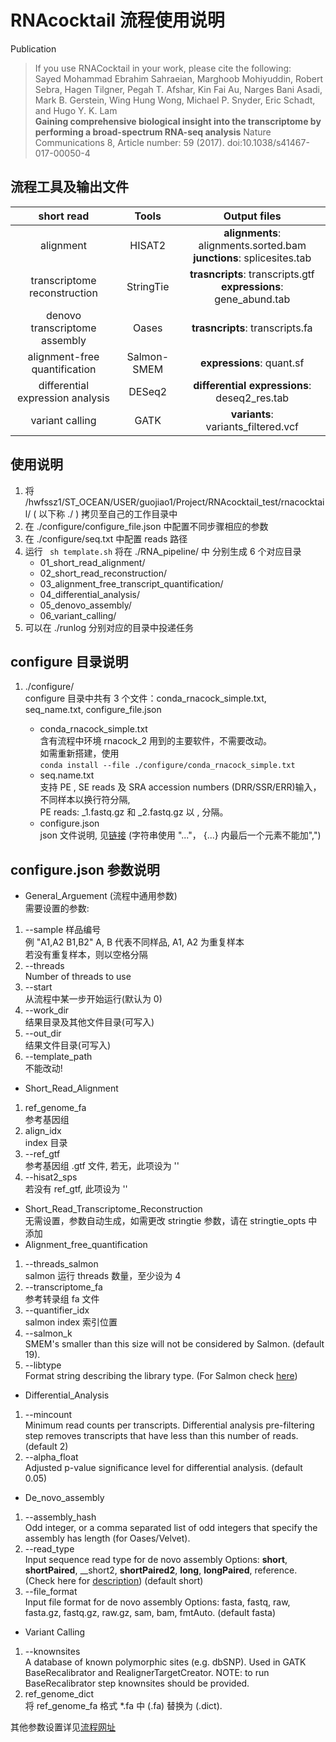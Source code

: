 # RNAcocktail 流程使用说明
Publication

> If you use RNACocktail in your work, please cite the following:  
Sayed Mohammad Ebrahim Sahraeian, Marghoob Mohiyuddin, Robert Sebra, Hagen Tilgner, Pegah T. Afshar, Kin Fai Au, Narges Bani Asadi, Mark B. Gerstein, Wing Hung Wong, Michael P. Snyder, Eric Schadt, and Hugo Y. K. Lam  
__Gaining comprehensive biological insight into the transcriptome by performing a broad-spectrum RNA-seq analysis__
Nature Communications 8, Article number: 59 (2017). doi:10.1038/s41467-017-00050-4


## 流程工具及输出文件

|               short read         |    Tools    | Output files |
| :------------------------------: | :---------: | :----------: |
|          alignment               |    HISAT2   | __alignments__: alignments.sorted.bam<br> __junctions__: splicesites.tab |
| transcriptome reconstruction     |   StringTie | __trasncripts__: transcripts.gtf<br>__expressions__: gene_abund.tab  |
| denovo transcriptome assembly    |   Oases     | __trasncripts__: transcripts.fa |
| alignment-free quantification    | Salmon-SMEM | __expressions__: quant.sf|
| differential expression analysis |  DESeq2     | __differential expressions__: deseq2_res.tab
|       variant calling            |   GATK      | __variants__: variants_filtered.vcf |

## 使用说明

1. 将 /hwfssz1/ST_OCEAN/USER/guojiao1/Project/RNAcocktail_test/rnacocktail/ ( 以下称 ./ ) 拷贝至自己的工作目录中
2. 在 ./configure/configure_file.json 中配置不同步骤相应的参数
3. 在 ./configure/seq.txt 中配置 reads 路径
4. 运行 ``` sh template.sh``` 将在 ./RNA_pipeline/ 中 分别生成 6 个对应目录
    - 01_short_read_alignment/
    - 02_short_read_reconstruction/
    - 03_alignment_free_transcript_quantification/
    - 04_differential_analysis/
    - 05_denovo_assembly/
    - 06_variant_calling/
5. 可以在 ./runlog 分别对应的目录中投递任务

## configure 目录说明

1. ./configure/  
    configure 目录中共有 3 个文件：conda_rnacock_simple.txt, seq_name.txt, configure_file.json

    - conda_rnacock_simple.txt  
    含有流程中环境 rnacock_2 用到的主要软件，不需要改动。  
    如需重新搭建，使用  
    ```conda install --file ./configure/conda_rnacock_simple.txt ```  
    - seq.name.txt  
    支持 PE , SE reads 及 SRA accession numbers (DRR/SSR/ERR)输入，不同样本以换行符分隔,  
    PE reads: _1.fastq.gz 和 _2.fastq.gz 以 , 分隔。  
    - configure.json  
    json 文件说明, 见[链接]( http://www.w3school.com.cn/json/json_syntax.asp ) (字符串使用 "..."， {...} 内最后一个元素不能加",")
## configure.json 参数说明
- General_Arguement (流程中通用参数)  
需要设置的参数:  
1. --sample 样品编号  
例 "A1,A2 B1,B2"  A, B 代表不同样品, A1, A2 为重复样本  
若没有重复样本，则以空格分隔
2. --threads  
Number of threads to use
3. --start  
从流程中某一步开始运行(默认为 0)
4. --work_dir  
结果目录及其他文件目录(可写入)
5. --out_dir  
结果文件目录(可写入)
6. --template_path  
不能改动!
- Short_Read_Alignment
1. ref_genome_fa  
参考基因组
2. align_idx  
index 目录
3. --ref_gtf  
参考基因组 .gtf 文件, 若无，此项设为 ''  
4. --hisat2_sps  
若没有 ref_gtf, 此项设为 ''
- Short_Read_Transcriptome_Reconstruction  
无需设置，参数自动生成，如需更改 stringtie 参数，请在 stringtie_opts 中添加
- Alignment_free_quantification
1. --threads_salmon  
salmon 运行 threads 数量，至少设为 4
2. --transcriptome_fa  
参考转录组 fa 文件
3. --quantifier_idx  
salmon index 索引位置
4. --salmon_k  
SMEM's smaller than this size will not be considered by Salmon. (default 19).  
5. --libtype  
Format string describing the library type. (For Salmon check [here](http://salmon.readthedocs.io/en/latest/library_type.html#fraglibtype))  
- Differential_Analysis
1. --mincount  
Minimum read counts per transcripts. Differential analysis pre-filtering step removes transcripts that have less than this number of reads. (default 2)  
2. --alpha_float  
Adjusted p-value significance level for differential analysis. (default 0.05)  
- De_novo_assembly
1. --assembly_hash  
Odd integer, or a comma separated list of odd integers that specify the assembly has length (for Oases/Velvet).  
2. --read_type  
Input sequence read type for de novo assembly Options: __short__, __shortPaired__, __short2, __shortPaired2__, __long__, __longPaired__, reference. (Check here for [description](https://www.ebi.ac.uk/~zerbino/velvet/Manual.pdf)) (default short)
3. --file_format  
Input file format for de novo assembly Options: fasta, fastq, raw, fasta.gz, fastq.gz, raw.gz, sam, bam, fmtAuto. (default fasta)
- Variant Calling
1. --knownsites  
A database of known polymorphic sites (e.g. dbSNP). Used in GATK BaseRecalibrator and RealignerTargetCreator. NOTE: to run BaseRecalibrator step knownsites should be provided.
2. ref_genome_dict  
将 ref_genome_fa 格式 *.fa 中 (.fa) 替换为 (.dict).

其他参数设置详见[流程网址](https://bioinform.github.io/rnacocktail/)






    




